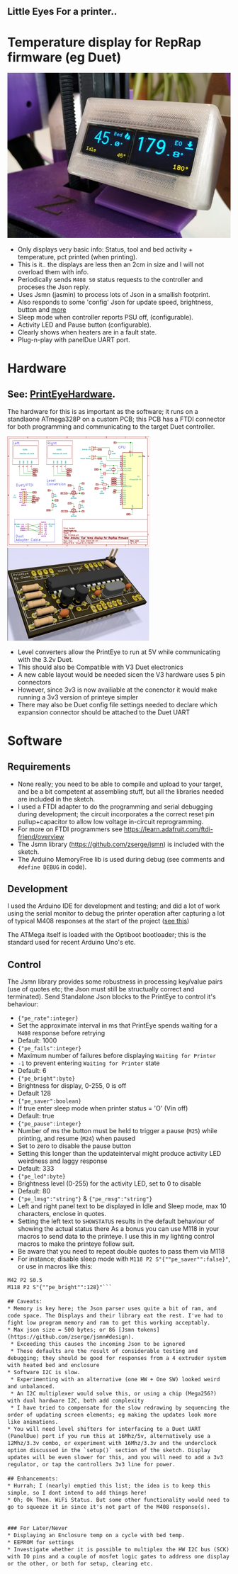 ## Little Eyes For a printer..
# Temperature display for RepRap firmware (eg Duet)

![Prototype](./images/assembled-running.jpg)

* Only displays very basic info: Status, tool and bed activity + temperature, pct printed (when printing).
 * This is it.. the displays are less then an 2cm in size and I will not overload them with info.
* Periodically sends `M408 S0` status requests to the controller and proceses the Json reply.
 * Uses Jsmn (jasmin) to process lots of Json in a smallish footprint.
* Also responds to some 'config' Json for update speed, brightness, button and [more](#control)
* Sleep mode when controller reports PSU off, (configurable).
* Activity LED and Pause button (configurable).
* Clearly shows when heaters are in a fault state.
* Plug-n-play with panelDue UART port.

# Hardware
## See: [PrintEyeHardware](https://easytarget.org/ogit/circuits/PrintEyeHardware).
The hardware for this is as important as the software; it runs on a standlaone ATmega328P on a custom PCB; this PCB has a FTDI connector for both programming and communicating to the target Duet controller.

![Thumb](./images/PrintEye-Schematic-thumb.png "Full Schematics in Hardware repo") ![Thumb](./images/PrintEye-pcb-thumb.jpg "Full KiCad files in Hardware repo")

* Level converters allow the PrintEye to run at 5V while communicating with the 3.2v Duet.
* This should also be Compatible with V3 Duet electronics
 * A new cable layout would be needed sicen the V3 hardware uses 5 pin connectors
 * However, since 3v3 is now availiable at the conenctor it would make running a 3v3 version of printeye simpler
 * There may also be Duet config file settings needed to declare which expansion connector should be attached to the Duet UART

# Software
## Requirements 
* None really; you need to be able to compile and upload to your target, and be a bit competent at assembling stuff, but all the libraries needed are included in the sketch.
 * I used a FTDI adapter to do the programming and serial debugging during development; the circuit incorporates a the correct reset pin pullup+capacitor to allow low voltage in-circuit reprogramming.
  * For more on FTDI programmers see https://learn.adafruit.com/ftdi-friend/overview
 * The Jsmn library (https://github.com/zserge/jsmn) is included with the sketch.
 * The Arduino MemoryFree lib is used during debug (see comments and `#define DEBUG` in code).

## Development
I used the Arduino IDE for development and testing; and did a lot of work using the serial monitor to debug the printer operation after capturing a lot of typical M408 responses at the start of the project ([see this](./docs/M508log.txt))

The ATMega itself is loaded with the Optiboot bootloader; this is the standard used for recent Arduino Uno's etc.

## Control
The Jsmn library provides some robustness in processing key/value pairs (use of quotes etc; the Json must still be structually correct and terminated).
Send Standalone Json blocks to the PrintEye to control it's behaviour:
* `{"pe_rate":integer}`
 * Set the approximate interval in ms that PrintEye spends waiting for a `M408` response before retrying
 * Default: 1000
* `{"pe_fails":integer}`
 * Maximum number of failures before displaying `Waiting for Printer`
 * `-1` to prevent entering `Waiting for Printer` state
 * Default: 6
* `{"pe_bright":byte}`
 * Brightness for display, 0-255, 0 is off
 * Default 128
* `{"pe_saver":boolean}`
 * If true enter sleep mode when printer status = 'O' (Vin off)
 * Default: true
* `{"pe_pause":integer}`
 * Number of ms the button must be held to trigger a pause (`M25`) while printing, and resume (`M24`) when paused
 * Set to zero to disable the pause button
 * Setting this longer than the updateinterval might produce activity LED weirdness and laggy response
 * Default: 333
* `{"pe_led":byte}`
 * Brightness level (0-255) for the activity LED, set to 0 to disable
 * Default: 80
* `{"pe_lmsg":"string"}` & `{"pe_rmsg":"string"}`
 * Left and right panel text to be displayed in Idle and Sleep mode, max 10 characters, enclose in quotes.
 * Setting the left text to `SHOWSTATUS` results in the default behaviour of showing the actual status there
As a bonus you can use M118 in your macros to send data to the printeye. I use this in my lighting control macros to make the printeye follow suit.
 * Be aware that you need to repeat double quotes to pass them via M118
 * For instance; disable sleep mode with `M118 P2 S"{""pe_saver"":false}"`, or use in macros like this:
```; lights-norm.g : Lights to 50%
M42 P2 S0.5
M118 P2 S"{""pe_bright"":128}"```

## Caveats:
* Memory is key here; the Json parser uses quite a bit of ram, and code space. The Displays and their library eat the rest. I've had to fight low program memory and ram to get this working acceptably.
* Max json size = 500 bytes; or 86 [Jsmn tokens](https://github.com/zserge/jsmn#design).
 * Exceeding this causes the incoming Json to be ignored 
 * These defaults are the result of considerable testing and debugging; they should be good for responses from a 4 extruder system with heated bed and enclosure
* Software I2C is slow. 
 * Experimenting with an alternative (one HW + One SW) looked weird and unbalanced.
 * An I2C multiplexer would solve this, or using a chip (Mega256?) with dual hardware I2C, both add complexity
 * I have tried to compensate for the slow redrawing by sequencing the order of updating screen elements; eg making the updates look more like animations.
* You will need level shifters for interfacing to a Duet UART (PanelDue) port if you run this at 16Mhz/5v, alternatively use a 12Mhz/3.3v combo, or experiment with 16Mhz/3.3v and the underclock option discussed in the `setup()` section of the sketch. Display updates will be even slower for this, and you will need to add a 3v3 regulator, or tap the controllers 3v3 line for power.

## Enhancements: 
* Hurrah; I (nearly) emptied this list; the idea is to keep this simple, so I dont intend to add things here!
* Oh; Ok Then. WiFi Status. But some other functionality would need to go to squeeze it in since it's not part of the M408 response(s).


### For Later/Never
* Displaying an Enclosure temp on a cycle with bed temp.
* EEPROM for settings
* Investigate whether it is possible to multiplex the HW I2C bus (SCK) with IO pins and a couple of mosfet logic gates to address one display or the other, or both for setup, clearing etc. 
